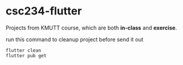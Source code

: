 # csc234-flutter
Projects from KMUTT course, which are both **in-class** and **exercise**.

run this command to cleanup project before send it out
```
flutter clean
flutter pub get
```
